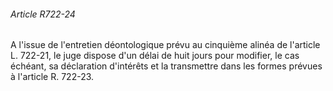 ###### Article R722-24

A l'issue de l'entretien déontologique prévu au cinquième alinéa de l'article L. 722-21, le juge dispose d'un délai de huit jours pour modifier, le cas échéant, sa déclaration d'intérêts et la transmettre dans les formes prévues à l'article R. 722-23.

